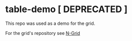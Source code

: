 # table-demo [ DEPRECATED ]

This repo was used as a demo for the grid.

For the grid's repository see [N-Grid](https://github.com/shlomiassaf/ngrid)

